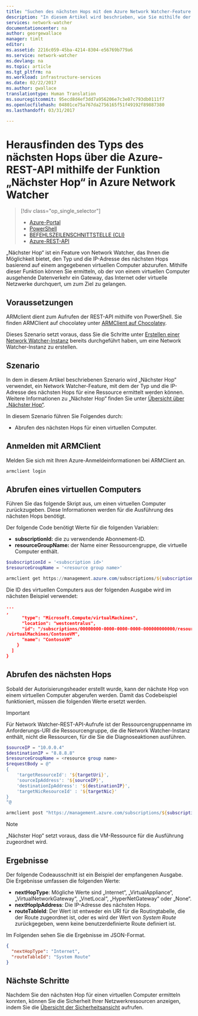 ```yaml
---
title: "Suchen des nächsten Hops mit dem Azure Network Watcher-Feature „Nächster Hop“ – REST | Microsoft-Dokumentation"
description: "In diesem Artikel wird beschrieben, wie Sie mithilfe der Azure-REST-API den Typ und die IP-Adresse des nächsten Hops feststellen können."
services: network-watcher
documentationcenter: na
author: georgewallace
manager: timlt
editor: 
ms.assetid: 2216c059-45ba-4214-8304-e56769b779a6
ms.service: network-watcher
ms.devlang: na
ms.topic: article
ms.tgt_pltfrm: na
ms.workload: infrastructure-services
ms.date: 02/22/2017
ms.author: gwallace
translationtype: Human Translation
ms.sourcegitcommit: 95ecd8d4ef3dd7a956206e7c3e07c793db0111f7
ms.openlocfilehash: 04801ce75a767da2756165f51f49192f89887380
ms.lasthandoff: 03/31/2017

---
```


# <a name="find-out-what-the-next-hop-type-is-using-the-next-hop-capability-in-aure-network-watcher-using-azure-rest-api"></a>Herausfinden des Typs des nächsten Hops über die Azure-REST-API mithilfe der Funktion „Nächster Hop“ in Azure Network Watcher

> [!div class="op_single_selector"]
> - [Azure-Portal](network-watcher-check-next-hop-portal.md)
> - [PowerShell](network-watcher-check-next-hop-powershell.md)
> - [BEFEHLSZEILENSCHNITTSTELLE (CLI)](network-watcher-check-next-hop-cli.md)
> - [Azure-REST-API](network-watcher-check-next-hop-rest.md)

„Nächster Hop“ ist ein Feature von Network Watcher, das Ihnen die Möglichkeit bietet, den Typ und die IP-Adresse des nächsten Hops basierend auf einem angegebenen virtuellen Computer abzurufen. Mithilfe dieser Funktion können Sie ermitteln, ob der von einem virtuellen Computer ausgehende Datenverkehr ein Gateway, das Internet oder virtuelle Netzwerke durchquert, um zum Ziel zu gelangen.

## <a name="before-you-begin"></a>Voraussetzungen

ARMclient dient zum Aufrufen der REST-API mithilfe von PowerShell. Sie finden ARMClient auf chocolatey unter [ARMClient auf Chocolatey](https://chocolatey.org/packages/ARMClient).

Dieses Szenario setzt voraus, dass Sie die Schritte unter [Erstellen einer Network Watcher-Instanz](network-watcher-create.md) bereits durchgeführt haben, um eine Network Watcher-Instanz zu erstellen.

## <a name="scenario"></a>Szenario

In dem in diesem Artikel beschriebenen Szenario wird „Nächster Hop“ verwendet, ein Network Watcher-Feature, mit dem der Typ und die IP-Adresse des nächsten Hops für eine Ressource ermittelt werden können. Weitere Informationen zu „Nächster Hop“ finden Sie unter [Übersicht über „Nächster Hop“](network-watcher-next-hop-overview.md).

In diesem Szenario führen Sie Folgendes durch:

* Abrufen des nächsten Hops für einen virtuellen Computer.

## <a name="log-in-with-armclient"></a>Anmelden mit ARMClient

Melden Sie sich mit Ihren Azure-Anmeldeinformationen bei ARMClient an.

```PowerShell
armclient login
```

## <a name="retrieve-a-virtual-machine"></a>Abrufen eines virtuellen Computers

Führen Sie das folgende Skript aus, um einen virtuellen Computer zurückzugeben. Diese Informationen werden für die Ausführung des nächsten Hops benötigt.

Der folgende Code benötigt Werte für die folgenden Variablen:

- **subscriptionId:** die zu verwendende Abonnement-ID.
- **resourceGroupName:** der Name einer Ressourcengruppe, die virtuelle Computer enthält.

```powershell
$subscriptionId = '<subscription id>'
$resourceGroupName = '<resource group name>'

armclient get https://management.azure.com/subscriptions/${subscriptionId}/ResourceGroups/${resourceGroupName}/providers/Microsoft.Compute/virtualMachines?api-version=2015-05-01-preview
```

Die ID des virtuellen Computers aus der folgenden Ausgabe wird im nächsten Beispiel verwendet:

```json
...
,
      "type": "Microsoft.Compute/virtualMachines",
      "location": "westcentralus",
      "id": "/subscriptions/00000000-0000-0000-0000-000000000000/resourceGroups/ContosoExampleRG/providers/Microsoft.Compute
/virtualMachines/ContosoVM",
      "name": "ContosoVM"
    }
  ]
}
```

## <a name="get-next-hop"></a>Abrufen des nächsten Hops

Sobald der Autorisierungsheader erstellt wurde, kann der nächste Hop von einem virtuellen Computer abgerufen werden. Damit das Codebeispiel funktioniert, müssen die folgenden Werte ersetzt werden.

> [!Important]
> Für Network Watcher-REST-API-Aufrufe ist der Ressourcengruppenname im Anforderungs-URI die Ressourcengruppe, die die Network Watcher-Instanz enthält, nicht die Ressourcen, für die Sie die Diagnoseaktionen ausführen.

```powershell
$sourceIP = "10.0.0.4"
$destinationIP = "8.8.8.8"
$resourceGroupName = <resource group name>
$requestBody = @"
{
    'targetResourceId': '${targetUri}',
    'sourceIpAddress': '${sourceIP}',
    'destinationIpAddress': '${destinationIP}',
    'targetNicResourceId' : '${targetNic}'
}
"@

armclient post "https://management.azure.com/subscriptions/${subscriptionId}/ResourceGroups/${resourceGroupName}/providers/Microsoft.Network/networkWatchers/${networkWatcherName}/nextHop?api-version=2016-12-01" $requestBody
```

> [!NOTE]
> „Nächster Hop“ setzt voraus, dass die VM-Ressource für die Ausführung zugeordnet wird.

## <a name="results"></a>Ergebnisse

Der folgende Codeausschnitt ist ein Beispiel der empfangenen Ausgabe. Die Ergebnisse umfassen die folgenden Werte:

* **nextHopType**: Mögliche Werte sind „Internet“, „VirtualAppliance“, „VirtualNetworkGateway“, „VnetLocal“, „HyperNetGateway“ oder „None“.
* **nextHopIpAddress**: Die IP-Adresse des nächsten Hops.
* **routeTableId**: Der Wert ist entweder ein URI für die Routingtabelle, die der Route zugeordnet ist, oder es wird der Wert von *System Route* zurückgegeben, wenn keine benutzerdefinierte Route definiert ist.

Im Folgenden sehen Sie die Ergebnisse im JSON-Format.

```json
{
  "nextHopType": "Internet",
  "routeTableId": "System Route"
}
```

## <a name="next-steps"></a>Nächste Schritte

Nachdem Sie den nächsten Hop für einen virtuellen Computer ermitteln konnten, können Sie die Sicherheit Ihrer Netzwerkressourcen anzeigen, indem Sie die [Übersicht der Sicherheitsansicht](network-watcher-security-group-view-overview.md) aufrufen.
















